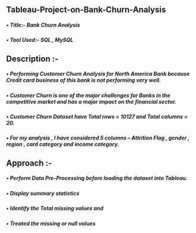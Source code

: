 ## Tableau-Project-on-Bank-Churn-Analysis
##### • Title:- Bank Churn Analysis
##### • Tool Used:- SQL , MySQL

## Description :-
##### • Performing Customer Churn Analysis for North America Bank because Credit card business of this bank is not performing very well.
##### • Customer Churn is one of the major challenges for Banks in the competitive market and has a major impact on the financial sector. 
##### • Customer Churn Dataset have Total rows = 10127 and Total columns = 20.
##### • For my analysis , I have considered 5 columns – Attrition Flag , gender , region , card category and income category.

## Approach :-
##### • Perform Data Pre-Processing before loading the dataset into Tableau.
##### • Display summary statistics
##### • Identify the Total missing values and 
##### • Treated the missing or null values

